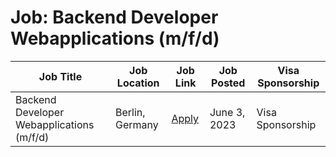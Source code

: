 # Job: Backend Developer Webapplications (m/f/d)

| Job Title | Job Location | Job Link | Job Posted | Visa Sponsorship |
| --- | --- | --- | --- | --- |
| Backend Developer Webapplications (m/f/d) | Berlin, Germany | [Apply](https://www.rheinmetall.com/de/job/backend_developer_webapplications__m_f_d_/18609) | June 3, 2023 | Visa Sponsorship |
